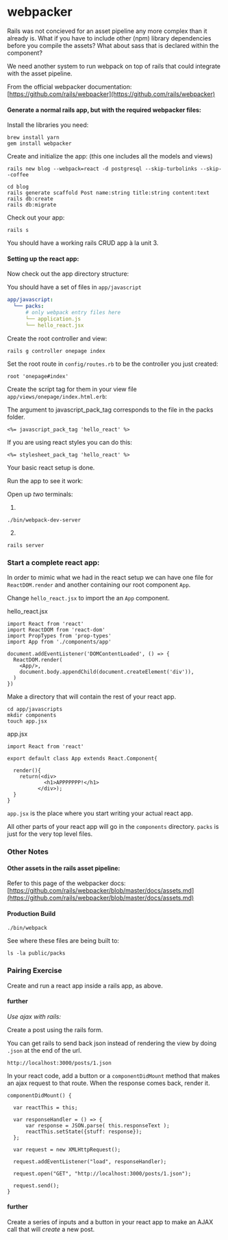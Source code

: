 # webpacker

Rails was not concieved for an asset pipeline any more complex than it already is. What if you have to include other (npm) library dependencies before you compile the assets? What about sass that is declared within the component?

We need another system to run webpack on top of rails that could integrate with the asset pipeline.

From the official webpacker documentation: [https://github.com/rails/webpacker](https://github.com/rails/webpacker)


#### Generate a normal rails app, but with the required webpacker files:

Install the libraries you need:
```
brew install yarn
gem install webpacker
```

Create and initialize the app: (this one includes all the models and views)
```
rails new blog --webpack=react -d postgresql --skip-turbolinks --skip--coffee

cd blog
rails generate scaffold Post name:string title:string content:text
rails db:create
rails db:migrate
```

Check out your app:
```
rails s
```

You should have a working rails CRUD app à la unit 3.

#### Setting up the react app:

Now check out the app directory structure:

You should have a set of files in `app/javascript`
```yml
app/javascript:
  └── packs:
      # only webpack entry files here
      └── application.js
      └── hello_react.jsx
```

Create the root controller and view:
```
rails g controller onepage index
```

Set the root route in `config/routes.rb` to be the controller you just created:
```
root 'onepage#index'
```

Create the script tag for them in your view file `app/views/onepage/index.html.erb`:

The argument to javascript_pack_tag corresponds to the file in the packs folder.

```
<%= javascript_pack_tag 'hello_react' %>
```

If you are using react styles you can do this:
```
<%= stylesheet_pack_tag 'hello_react' %>
```

Your basic react setup is done.

Run the app to see it work:

Open up *two* terminals:

1.
```
./bin/webpack-dev-server
```

2.
```
rails server
```


### Start a complete react app:

In order to mimic what we had in the react setup we can have one file for `ReactDOM.render` and another containing our root component `App`.

Change `hello_react.jsx` to import the an `App` component.

hello_react.jsx
```
import React from 'react'
import ReactDOM from 'react-dom'
import PropTypes from 'prop-types'
import App from './components/app'

document.addEventListener('DOMContentLoaded', () => {
  ReactDOM.render(
    <App/>,
    document.body.appendChild(document.createElement('div')),
  )
})

```

Make a directory that will contain the rest of your react app.
```
cd app/javascripts
mkdir components
touch app.jsx
```

app.jsx
```
import React from 'react'

export default class App extends React.Component{

  render(){
    return(<div>
            <h1>APPPPPPP!</h1>
          </div>);
  }
}
```

`app.jsx` is the place where you start writing your actual react app.

All other parts of your react app will go in the `components` directory. `packs` is just for the very top level files.

### Other Notes

#### Other assets in the rails asset pipeline:
Refer to this page of the webpacker docs: [https://github.com/rails/webpacker/blob/master/docs/assets.md](https://github.com/rails/webpacker/blob/master/docs/assets.md)

#### Production Build
```
./bin/webpack
```

See where these files are being built to:
```
ls -la public/packs
```

### Pairing Exercise
Create and run a react app inside a rails app, as above.

#### further
*Use ajax with rails:*

Create a post using the rails form.

You can get rails to send back json instead of rendering the view by doing `.json` at the end of the url.

```
http://localhost:3000/posts/1.json
```

In your react code, add a button or a `componentDidMount` method that makes an ajax request to that route. When the response comes back, render it.

```
componentDidMount() {

  var reactThis = this;

  var responseHandler = () => {
      var response = JSON.parse( this.responseText );
      reactThis.setState({stuff: response});
  };

  var request = new XMLHttpRequest();

  request.addEventListener("load", responseHandler);

  request.open("GET", "http://localhost:3000/posts/1.json");

  request.send();
}
```

#### further
Create a series of inputs and a button in your react app to make an AJAX call that will *create* a new post.
